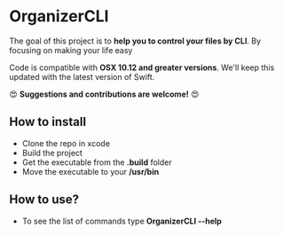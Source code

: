 # OrganizerCLI

The goal of this project is to **help you to control your files by CLI**. By focusing on making your life easy

Code is compatible with **OSX 10.12 and greater versions**. We'll keep this updated with the latest version of Swift.

:heart_eyes: **Suggestions and contributions are welcome!** :heart_eyes:

## How to install
- Clone the repo in xcode
- Build the project
- Get the executable from the **.build** folder
- Move the executable to your **/usr/bin**


## How to use?
- To see the list of commands type **OrganizerCLI --help**


